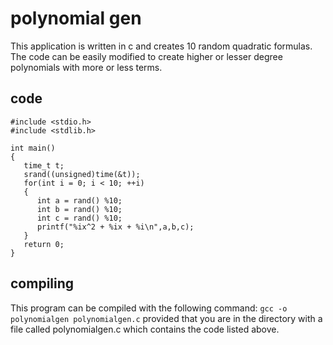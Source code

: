 # polynomial gen

This application is written in c and creates 10 random quadratic formulas. The code can be easily modified to create higher or lesser degree polynomials with more or less terms. 

## code

```
#include <stdio.h>
#include <stdlib.h>

int main()
{
   time_t t;
   srand((unsigned)time(&t));
   for(int i = 0; i < 10; ++i)
   {
      int a = rand() %10;
      int b = rand() %10;
      int c = rand() %10;
      printf("%ix^2 + %ix + %i\n",a,b,c);
   }
   return 0;
}
```

## compiling

This program can be compiled with the following command:
`gcc -o polynomialgen polynomialgen.c` provided that you are in the directory with a file called polynomialgen.c which contains the code listed above.
